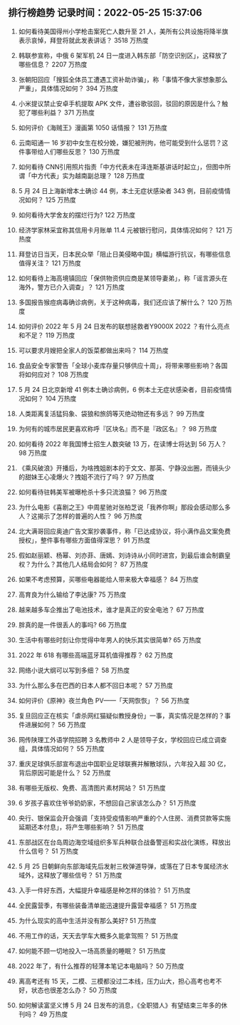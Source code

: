 
## 排行榜趋势 记录时间：2022-05-25 15:37:06
  
  1. 如何看待美国得州小学枪击案死亡人数升至 21 人，美所有公共设施将降半旗表示哀悼，拜登将就此发表讲话？ 3518 万热度
    
  2. 韩联参宣称，中俄 6 架军机 24 日一度进入韩东部「防空识别区」，这释放了哪些信息？ 2207 万热度
    
  3. 张朝阳回应「搜狐全体员工遭遇工资补助诈骗」，称「事情不像大家想象那么严重」，具体情况如何？ 394 万热度
    
  4. 小米提议禁止安卓手机提取 APK 文件，遭谷歌驳回，驳回的原因是什么？触犯了哪些利益？ 371 万热度
    
  5. 如何评价《海贼王》漫画第 1050 话情报？ 131 万热度
    
  6. 云南昭通一 16 岁初中女生在校分娩，嫌犯被刑拘，他可能受到什么惩罚？这件事带给人们哪些反思？ 130 万热度
    
  7. 如何看待 CNN引用照片指责「中方代表未在泽连斯基讲话时起立」，但图中所谓「中方代表」实为越南副总理？ 128 万热度
    
  8. 5 月 24 日上海新增本土确诊 44 例，本土无症状感染者 343 例，目前疫情情况如何？ 125 万热度
    
  9. 如何看待大学舍友的摆烂行为? 122 万热度
    
  10. 经济学家林采宜称其信用卡月账单 11.4 元被银行慰问，具体情况如何？ 121 万热度
    
  11. 拜登访日当天，日本民众举「阻止日美侵略中国」横幅游行抗议，有哪些信息值得关注？ 121 万热度
    
  12. 如何看待上海高境镇回应「保供物资供应商是某领导妻弟」，称「谣言源头在海外，警方已介入调查」？ 121 万热度
    
  13. 多国报告猴痘病毒确诊病例，关于这种病毒，我们还应该了解什么？ 120 万热度
    
  14. 如何评价 2022 年 5 月 24 日发布的联想拯救者Y9000X 2022 ？有什么亮点和不足？ 119 万热度
    
  15. 可以要求月嫂把全家人的饭菜都做出来吗？ 114 万热度
    
  16. 食品安全专家警告「全球小麦库存量只够供应十周」，将带来哪些影响？各国将如何应对？ 108 万热度
    
  17. 5 月 24 日北京新增 41 例本土确诊病例，6 例本土无症状感染者，目前疫情情况如何？ 104 万热度
    
  18. 人类距离复活猛犸象、袋狼和旅鸽等灭绝动物还有多远？ 99 万热度
    
  19. 为何有的城市居民更喜欢称呼『区块名』而不是『政区名』？ 98 万热度
    
  20. 如何看待 2022 年我国博士招生人数突破 13 万，在读博士将达到 56 万人？ 98 万热度
    
  21. 《乘风破浪》开播后，为啥拽姐剧本的于文文、那英、宁静没出圈，而镜头少的甜妹王心凌爆火？拽姐不流行了吗？ 97 万热度
    
  22. 如何看待驻韩美军被曝枪杀十多只流浪猫？ 96 万热度
    
  23. 为什么电影《喜剧之王》中周星驰对张柏芝说「我养你啊」那段会感动那么多人？这揭示了怎样的普遍的人性？ 96 万热度
    
  24. 北大满哥回应奥迪广告文案抄袭事件，称「已达成协议，将小满作品文案免费授权」，整件事有哪些方面值得深思？ 91 万热度
    
  25. 假如赵丽颖、杨幂、刘亦菲、唐嫣、刘诗诗从小同时进宫，到最后谁会制霸皇权？为什么？其他几人结局会如何？ 87 万热度
    
  26. 如果不考虑预算，买哪些电器能给人带来极大幸福感？ 84 万热度
    
  27. 高育良为什么输给了李达康? 75 万热度
    
  28. 越来越多车企推出了电池技术，谁才是真正的安全电池？ 67 万热度
    
  29. 胖真的是一件很丢人的事吗? 66 万热度
    
  30. 生活中有哪些时刻让你觉得中年男人的快乐其实很简单? 65 万热度
    
  31. 2022 年 618 有哪些高端蓝牙耳机值得推荐？ 62 万热度
    
  32. 网络小说大纲可以写到多细？ 58 万热度
    
  33. 为什么那么多在巴西的日本人都不回日本呢？ 57 万热度
    
  34. 如何评价《原神》夜兰角色 PV——「天网恢恢」？ 56 万热度
    
  35. 复旦回应正在核实「虐杀网红猫疑似教授身份」一事，真实情况是怎样的？事件进展如何？ 56 万热度
    
  36. 网传陕理工外语学院招聘 3 名教师中 2 人是领导子女，学校回应已成立调查组，具体情况如何？ 55 万热度
    
  37. 重庆足球俱乐部宣布退出中国职业足球联赛并解散球队，六年投入超 30 亿，背后原因可能是什么？ 52 万热度
    
  38. 有哪些无版权、免费、高清图片素材网站？ 51 万热度
    
  39. 6 岁孩子喜欢住爷爷奶奶家，不想回自己家该怎么办？ 51 万热度
    
  40. 央行、银保监会开会强调「支持受疫情影响严重的个人住房、消费贷款等实施延期还本付息」，将产生哪些影响？ 51 万热度
    
  41. 东部战区在台岛周边海空域组织多军兵种联合战备警巡和实战化演练，释放出什么信号？ 51 万热度
    
  42. 5 月 25 日朝鲜向东部海域先后发射三枚弹道导弹，或落在了日本专属经济水域外，这释放了哪些信号？ 51 万热度
    
  43. 入手一件好东西，大幅提升幸福感是种怎样的体验？ 51 万热度
    
  44. 全民露营季，有哪些装备清单能迅速提升露营幸福感？ 51 万热度
    
  45. 为什么现实的高中生活并没有那么美好? 51 万热度
    
  46. 不用工作的话，天天去学车大概多久能拿驾照？ 51 万热度
    
  47. 如何能不顾一切地投入一场高质量的睡眠？ 51 万热度
    
  48. 2022 年了，有什么推荐的轻薄本笔记本电脑吗？ 50 万热度
    
  49. 离高考还有 15 天，二模、三模都没过二本线，压力山大，担心高考也考不好，状态也很差怎么办？ 50 万热度
    
  50. 如何解读富坚义博 5 月 24 日发布的消息，《全职猎人》有望结束三年多的休刊吗？ 49 万热度
    